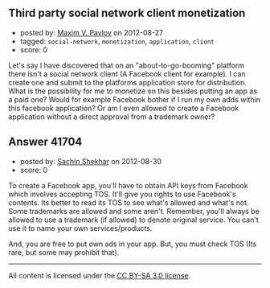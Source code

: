 ## Third party social network client monetization

- posted by: [Maxim V. Pavlov](https://stackexchange.com/users/-1/13305-maxim-v-pavlov) on 2012-08-27
- tagged: `social-network`, `monetization`, `application`, `client`
- score: 0

Let's say I have discovered that on an "about-to-go-booming" platform there isn't a social network client (A Facebook client for example). I can create one and submit to the platforms application store for distribution. What is the possibility for me to monetize on this besides putting an app as a paid one? Would for example Facebook bother if I run my own adds within this facebook application? Or am I even allowed to create a Facebook application without a direct approval from a trademark owner? 


## Answer 41704

- posted by: [Sachin Shekhar](https://stackexchange.com/users/-1/17838-sachin-shekhar) on 2012-08-30
- score: 0

To create a Facebook app, you'll have to obtain API keys from Facebook which involves accepting TOS. It'll give you rights to use Facebook's contents. Its better to read its TOS to see what's allowed and what's not. Some trademarks are allowed and some aren't. Remember, you'll always be allowed to use a trademark (if allowed) to denote original service. You can't use it to name your own services/products.

And, you are free to put own ads in your app. But, you must check TOS (Its rare, but some may prohibit that).



---

All content is licensed under the [CC BY-SA 3.0 license](https://creativecommons.org/licenses/by-sa/3.0/).
